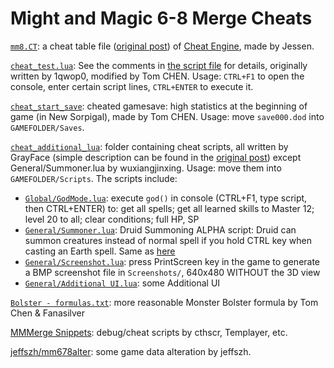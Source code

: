 # Might and Magic 6-8 Merge Cheats

[`mm8.CT`](https://github.com/might-and-magic/mm678-i18n/blob/master/cheat/mm8.CT): a cheat table file ([original post](https://fearlessrevolution.com/viewtopic.php?f=4&t=9058)) of [Cheat Engine](https://www.cheatengine.org/downloads.php), made by Jessen.

[`cheat_test.lua`](https://github.com/might-and-magic/mm678-i18n/blob/master/cheat/cheat_test.lua): See the comments in [the script file](https://github.com/might-and-magic/mm678-i18n/tree/master/cheat/cheat_test.lua) for details, originally written by 1qwop0, modified by Tom CHEN. Usage: `CTRL+F1` to open the console, enter certain script lines, `CTRL+ENTER` to execute it.

[`cheat_start_save`](https://github.com/might-and-magic/mm678-i18n/blob/master/cheat/cheat_start_save): cheated gamesave: high statistics at the beginning of game (in New Sorpigal), made by Tom CHEN. Usage: move `save000.dod` into `GAMEFOLDER/Saves`.

[`cheat_additional_lua`](https://github.com/might-and-magic/mm678-i18n/blob/master/cheat/cheat_additional_lua): folder containing cheat scripts, all written by GrayFace (simple description can be found in the [original post](https://www.celestialheavens.com/forum/10/16657?start=2660#p376880)) except General/Summoner.lua by wuxiangjinxing. Usage: move them into `GAMEFOLDER/Scripts`. The scripts include:
* [`Global/GodMode.lua`](https://github.com/might-and-magic/mm678-i18n/blob/master/cheat/cheat_additional_lua/Global/GodMode.lua): execute `god()` in console (CTRL+F1, type script, then CTRL+ENTER) to: get all spells; get all learned skills to Master 12; level 20 to all; clear conditions; full HP, SP
* [`General/Summoner.lua`](https://github.com/might-and-magic/mm678-i18n/blob/master/cheat/cheat_additional_lua/General/Summoner.lua): Druid Summoning ALPHA script: Druid can summon creatures instead of normal spell if you hold CTRL key when casting an Earth spell. Same as [here](https://gitlab.com/cthscr/mmmerge/-/blob/master/Scripts/General/Summoner.lua)
* [`General/Screenshot.lua`](https://github.com/might-and-magic/mm678-i18n/blob/master/cheat/cheat_additional_lua/General/Screenshot.lua): press PrintScreen key in the game to generate a BMP screenshot file in `Screenshots/`, 640x480 WITHOUT the 3D view
* [`General/Additional UI.lua`](https://github.com/might-and-magic/mm678-i18n/blob/master/cheat/cheat_additional_lua/General/Additional%20UI.lua): some Additional UI

[`Bolster - formulas.txt`](https://github.com/might-and-magic/mm678-i18n/blob/master/cheat/Bolster%20-%20formulas.txt): more reasonable Monster Bolster formula by Tom Chen & Fanasilver

[MMMerge Snippets](https://gitlab.com/templayer/mmmerge/-/snippets): debug/cheat scripts by cthscr, Templayer, etc.

[jeffszh/mm678alter](https://github.com/jeffszh/mm678alter): some game data alteration by jeffszh.
